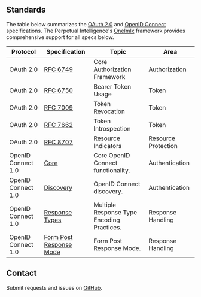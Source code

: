 ## Standards
The table below summarizes the [OAuth 2.0](https://oauth.net/2/) and [OpenID Connect](https://openid.net/developers/specs/) specifications. The Perpetual Intelligence's [OneImlx](http://localhost:8080/articles/oneimlx.html) framework provides comprehensive support for all specs below.

| Protocol |  Specification | Topic | Area |
|----------|-----------------|------|----------|
| OAuth 2.0 | [RFC 6749](https://datatracker.ietf.org/doc/html/rfc6749) | Core Authorization Framework | Authorization |
| OAuth 2.0 | [RFC 6750](https://datatracker.ietf.org/doc/html/rfc6750) | Bearer Token Usage | Token |
| OAuth 2.0 | [RFC 7009](https://datatracker.ietf.org/doc/html/rfc7009) | Token Revocation | Token |
| OAuth 2.0 | [RFC 7662](https://datatracker.ietf.org/doc/html/rfc7662.html) | Token Introspection | Token |
| OAuth 2.0 | [RFC 8707](https://www.rfc-editor.org/info/rfc8707) | Resource Indicators | Resource Protection |
| OpenID Connect 1.0 | [Core](https://openid.net/specs/openid-connect-core-1_0.html) | Core OpenID Connect functionality.  | Authentication |
| OpenID Connect 1.0 | [Discovery](https://openid.net/specs/openid-connect-discovery-1_0.html) | OpenID Connect discovery.  | Authentication |
| OpenID Connect 1.0 | [Response Types](https://openid.net/specs/oauth-v2-multiple-response-types-1_0.html) | Multiple Response Type Encoding Practices.  | Response Handling |
| OpenID Connect 1.0 | [Form Post Response Mode](https://openid.net/specs/oauth-v2-form-post-response-mode-1_0.html) | Form Post Response Mode.  | Response Handling |

## Contact
Submit requests and issues on [GitHub](https://github.com/perpetualintelligence/docs/issues).